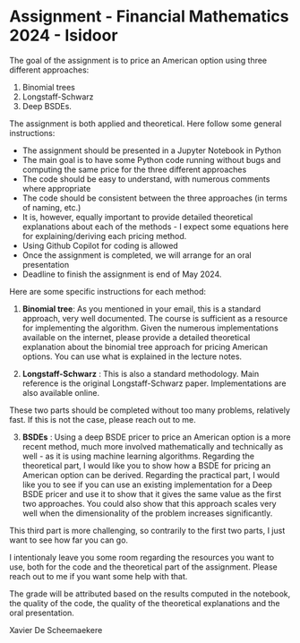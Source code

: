 # Assignment - Financial Mathematics 2024 - Isidoor


The goal of the assignment is to price an American option using three different approaches: 

1. Binomial trees
2. Longstaff-Schwarz 
3. Deep BSDEs. 

The assignment is both applied and theoretical. Here follow some general instructions: 

- The assignment should be presented in a Jupyter Notebook in Python
- The main goal is to have some Python code running without bugs and computing the same price for the three different approaches
- The code should be easy to understand, with numerous comments where appropriate
- The code should be consistent between the three approaches (in terms of naming, etc.)
- It is, however, equally important to provide detailed theoretical explanations about each of the methods - I expect some equations here for explaining/deriving each pricing method.
- Using Github Copilot for coding is allowed
- Once the assignment is completed, we will arrange for an oral presentation
- Deadline to finish the assignment is end of May 2024.


Here are some specific instructions for each method: 

1. **Binomial tree**: As you mentioned in your email, this is a standard approach, very well documented. The course is sufficient as a resource for implementing the algorithm. Given the numerous implementations available on the internet, please provide a detailed theoretical explanation about the binomial tree approach for pricing American options. You can use what is explained in the lecture notes.

2. **Longstaff-Schwarz** : This is also a standard methodology. Main reference is the original Longstaff-Schwarz paper. Implementations are also available online. 

These two parts should be completed without too many problems, relatively fast. If this is not the case, please reach out to me.

3. **BSDEs** : Using a deep BSDE pricer to price an American option is a more recent method, much more involved mathematically and technically as well - as it is using machine learning algorithms. Regarding the theoretical part, I would like you to show how a BSDE for pricing an American option can be derived. Regarding the practical part, I would like you to see if you can use an existing implementation for a Deep BSDE pricer and use it to show that it gives the same value as the first two approaches. You could also show that this approach scales very well when the dimensionality of the problem increases significantly. 

This third part is more challenging, so contrarily to the first two parts, I just want to see how far you can go. 

I intentionaly leave you some room regarding the resources you want to use, both for the code and the theoretical part of the assignment. Please reach out to me if you want some help with that. 

The grade will be attributed based on the results computed in the notebook, the quality of the code, the quality of the theoretical explanations and the oral presentation.

Xavier De Scheemaekere